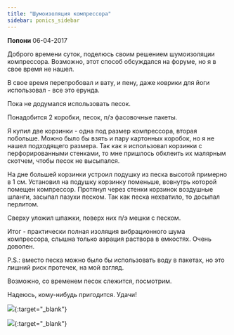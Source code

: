 ```yaml
---
title: "Шумоизоляция компрессора"
sidebar: ponics_sidebar
---
```


**Попони** 06-04-2017

Доброго времени суток, поделюсь своим решением шумоизоляции компрессора. Возможно, этот способ обсуждался на форуме, но я в свое время не нашел.

В свое время перепробовал и вату, и пену, даже коврики для йоги использовал - все это ерунда.

Пока не додумался использовать песок.

Понадобится 2 коробки, песок, п/э фасовочные пакеты.

Я купил две корзинки - одна под размер компрессора, вторая побольше. Можно было бы взять и пару картонных коробок, но я не нашел подходящего размера. Так как я использовал корзинки с перфорированными стенками, то мне пришлось обклеить их малярным скотчем, чтобы песок не высыпался.

На дне большей корзинки устроил подушку из песка высотой примерно в 1 см. Установил на подушку корзинку поменьше, вовнутрь которой помещен компрессор. Протянул через стенки корзинок воздушные шланги, засыпал пазухи песком. Так как песка нехватило, то досыпал перлитом.

Сверху уложил шпажки, поверх них п/э мешки с песком.

Итог - практически полная изоляция вибрационного шума компрессора, слышна только аэрация раствора в емкостях. Очень доволен.

P.S.: вместо песка можно было бы использовать воду в пакетах, но это лишний риск протечек, на мой взгляд.

Возможно, со временем песок слежится, посмотрим.

Надеюсь, кому-нибудь пригодится. Удачи!

[![](/imagehost2/thumbs/dscn1862.jpg)](https://t.me/ponics_ru_files/18343){:target="_blank"}

[![](/imagehost2/thumbs/dscn1861huh.jpg)](https://t.me/ponics_ru_files/18344){:target="_blank"}


